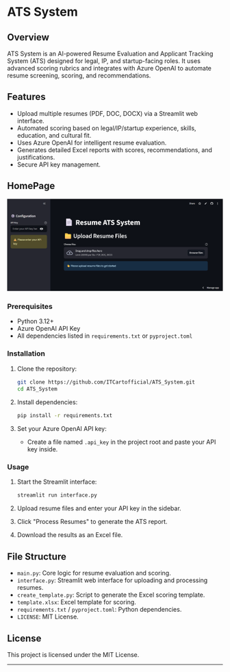# ATS System

## Overview

ATS System is an AI-powered Resume Evaluation and Applicant Tracking System (ATS) designed for legal, IP, and startup-facing roles. It uses advanced scoring rubrics and integrates with Azure OpenAI to automate resume screening, scoring, and recommendations.

## Features

- Upload multiple resumes (PDF, DOC, DOCX) via a Streamlit web interface.
- Automated scoring based on legal/IP/startup experience, skills, education, and cultural fit.
- Uses Azure OpenAI for intelligent resume evaluation.
- Generates detailed Excel reports with scores, recommendations, and justifications.
- Secure API key management.

## HomePage
![Homepage Screenshot](Images/homepage.png)

### Prerequisites

- Python 3.12+
- Azure OpenAI API Key
- All dependencies listed in `requirements.txt` or `pyproject.toml`

### Installation

1. Clone the repository:
   ```sh
   git clone https://github.com/ITCartofficial/ATS_System.git
   cd ATS_System
   ```

2. Install dependencies:
   ```sh
   pip install -r requirements.txt
   ```

3. Set your Azure OpenAI API key:
   - Create a file named `.api_key` in the project root and paste your API key inside.

### Usage

1. Start the Streamlit interface:
   ```sh
   streamlit run interface.py
   ```

2. Upload resume files and enter your API key in the sidebar.

3. Click "Process Resumes" to generate the ATS report.

4. Download the results as an Excel file.

## File Structure

- `main.py`: Core logic for resume evaluation and scoring.
- `interface.py`: Streamlit web interface for uploading and processing resumes.
- `create_template.py`: Script to generate the Excel scoring template.
- `template.xlsx`: Excel template for scoring.
- `requirements.txt` / `pyproject.toml`: Python dependencies.
- `LICENSE`: MIT License.

## License

This project is licensed under the MIT License.

---
